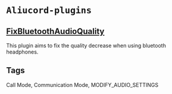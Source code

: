 # `Aliucord-plugins`

## [FixBluetoothAudioQuality](https://github.com/oSumAtrIX/aliucord-plugins/blob/builds/FixBluetoothAudioQuality.zip)
This plugin aims to fix the quality decrease when using bluetooth headphones.

## Tags
Call Mode, Communication Mode, MODIFY_AUDIO_SETTINGS
